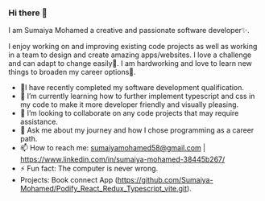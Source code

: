   ### Hi there 👋
  I am Sumaiya Mohamed a creative and passionate software developer✨.
  
  I enjoy working on and improving existing code projects as well as working in a team to 
  design and create amazing apps/websites. I love a challenge and can adapt to change easily💪.
  I am hardworking and love to learn new things to broaden my career options📖.


  - 🔭I have recently completed my software development qualification.
  - 🌱 I’m currently learning how to further implement typescript and css in my code to make it more developer friendly and visually 
       pleasing.
  - 👯 I’m looking to collaborate on any code projects that may require assistance.
  - 💬 Ask me about my journey and how I chose programming as a career path.
  - 📫 How to reach me: sumaiyamohamed58@gmail.com  | https://www.linkedin.com/in/sumaiya-mohamed-38445b267/
  - ⚡ Fun fact: The computer is never wrong.
  - Projects: Book connect App (https://github.com/Sumaiya-Mohamed/Podify_React_Redux_Typescript_vite.git).

